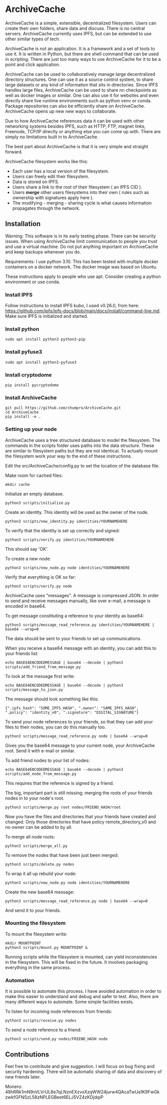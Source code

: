 
# ArchiveCache

ArchiveCache is a simple, extensible, decentralized filesystem. Users can create their own folders, share data and discuss. There is no central servers. ArchiveCache currently uses IPFS, but can be extended to use other similar types of tech.

ArchiveCache is not an application. It is a framework and a set of tools to use it. It is written in Python, but there are shell command that can be used in scripting. There are just too many ways to use ArchiveCache for it to be a point and click application.

ArchiveCache can be used to collaboratively manage large decentralized directory structures. One can use it as a source control system, to share large datasets or any kind of information that sits in directories. Since IPFS handles large files, ArchiveCache can be used to share nn checkpoints as well as docker images or similar. One can also use it for websites and even directly share live runtime environments such as python venv or conda. Package repositories can also be efficiently share on ArchiveCache. ArchiveCache opens up new new ways to collaborate.

Due to how ArchiveCache references data it can be used with other networking systems besides IPFS, such as HTTP, FTP, magnet links, Freenode, TCP/IP directly or anything else you can come up with. There are simply no limitations built in to ArchiveCache. 

The best part about ArchiveCache is that it is very simple and straight forward.

ArchiveCache filesystem works like this:

- Each user has a local version of the filesystem.
- Users can freely edit their filesystem.
- Data is stored on IPFS.
- Users share a link to the root of their filesystem ( an IPFS CID ).
- Users **merge** other users filesystems into their own ( rules such as ownership with signatures apply here ).
- The modifying - merging - sharing cycle is what causes information propagates through the network. 

## Installation

Warning: This software is in its early testing phase. There can be security issues. When using ArchiveCache limit communication to people you trust and use a virtual machine. Do not put anything important on ArchiveCache and keep backups whenever you do.

Requirements: I use python 3.10. This has been tested with multiple docker containers on a docker network. The docker image was based on Ubuntu.

These instructions apply to people who use apt. Consider creating a python environment or use conda.

### Install IPFS

Follow instructions to install IPFS kubo, I used v0.26.0, from here: https://github.com/ipfs/ipfs-docs/blob/main/docs/install/command-line.md.
Make sure IPFS is initialized and started.

### Install python

    sudo apt install python3 python3-pip

### Install pyfuse3

    sudo apt install python3-pyfuse3

### Install cryptodome

    pip install pycryptodome

### Install ArchiveCache

    git pull https://github.com/chumpro/ArchiveCache.git
    cd ArchiveCache
    pip install -e .

### Setting up your node

ArchiveCache uses a tree structured database to model the filesystem. The commands in the scripts folder uses paths into the data structure. These are similar to filesystem paths but they are not identical. To actually mount the filesystem work your way to the end of these instructions.

Edit the src/ArchiveCache/config.py to set the location of the database file.

Make room for cached files:

    mkdir cache

Initialize an empty database.

    python3 scripts/initialize.py

Create an identity. This identity will be used as the owner of the node.

    python3 scripts/new_identity.py identities/YOURNAMEHERE

To verify that the identity is set up correctly and signed:

    python3 scripts/verify.py identities/YOURNAMEHERE

This should say 'OK'.

To create a new node:

    python3 scripts/new_node.py node identities/YOURNAMEHERE

Verify that everything is OK so far:

    python3 scripts/verify.py node

ArchiveCache uses "messages". A message is compressed JSON. In order to send and receive messages manually, like over e-mail, a message is encoded in base64.

To get message constituting a reference to your identity as base64:

    python3 scripts/message_read_reference.py identities/YOURNAMEHERE | base64 --wrap=0

The data should be sent to your friends to set up communications.

When you receive a base64 message with an identity, you can add this to your friends list:

    echo BASE64ENCODEDMESSAGE | base64 --decode | python3 scripts/add_friend_from_message.py

To look at the message first write:

    echo BASE64ENCODEDMESSAGE | base64 --decode | python3 scripts/message_to_json.py

The message should look something like this:

    {".ipfs_hash": "SOME_IPFS_HASH", ".owner": "SAME_IPFS_HASH", ".policy": "identity_v0", ".signature": "DIGITAL_SIGNATURE"}

To send your node references to your friends, so that they can add your files to their nodes, you can do this manually too.

    python3 scripts/message_read_reference.py node | base64 --wrap=0

Gives you the base64 message to your current node, your ArchiveCache root. Send it with e-mail or similar.

To add friend nodes to your list of nodes:

    echo BASE64ENCODEDMESSAGE | base64 --decode | python3 scripts/add_node_from_message.py

This requires that the reference is signed by a friend.

The big, important part is still missing; merging the roots of your friends nodes in to your node's root.

    python3 scripts/merge.py root nodes/FRIEND_HASH/root

Now you have the files and directories that your friends have created and changed. Only those directories that have policy remote_directory_v0 and no owner can be added to by all.

To merge all node roots:

    python3 scripts/merge_all.py

To remove the nodes that have been just been merged:

    python3 scripts/delete.py nodes

To wrap it all up rebuild your node:

    python3 scripts/new_node.py node identities/YOURNAMEHERE

Create the new base64 message:

    python3 scripts/message_read_reference.py node | base64 --wrap=0

And send it to your friends.

### Mounting the filesystem

To mount the filesystem write:

    mkdir MOUNTPOINT
    python3 scripts/mount.py MOUNTPOINT &

Running scripts while the filesystem is mounted, can yield inconsistencies in the filesystem. This will be fixed in the future. It involves packaging everything in the same process.

### Automation

It is possible to automate this process. I have avoided automation in order to make this easier to understand and debug and safer to test. Also, there are many different ways to automate. Some simple facilities exists.

To listen for incoming node references from friends:

    python3 scripts/receive.py nodes

To send a node reference to a friend:

    python3 scripts/send.py nodes/FRIEND_HASH node

## Contributions

Feel free to contribute and give suggestion. I will focus on bug fixing and security hardening. There will be automatic sharing of data and discovery of new friends later.

Monero: 48hRRk1mN9nVLVrUL8e7qLNznEXzvsXzqWW24jurw4QAcaTwUa1K9FwGkzwkfGFNSzL58zNPLEGBeet6ELJ5VZ4zKDjdqiP


